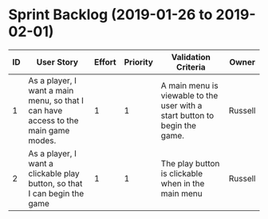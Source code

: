 # Sprint Backlog (2019-01-26 to 2019-02-01)

| ID | User Story | Effort | Priority | Validation Criteria | Owner |
|----|------------|--------|----------|---------------------|--------|
| 1 | As a player, I want a main menu, so that I can have access to the main game modes. | 1 | 1 | A main menu is viewable to the user with a start button to begin the game. | Russell |
| 2      | As a player, I want a clickable play button, so that I can begin the game      | 1          | 1   |  The play button is clickable when in the main menu       | Russell    |

